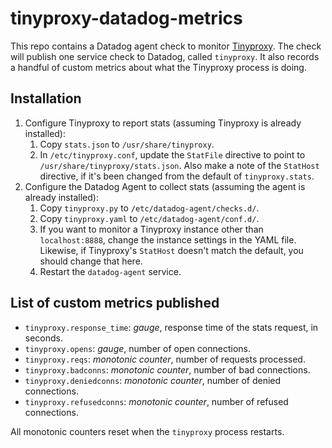 # tinyproxy-datadog-metrics

This repo contains a Datadog agent check to monitor [Tinyproxy](https://tinyproxy.github.io/). The check will publish one service check to Datadog, called `tinyproxy`. It also records a handful of custom metrics about what the Tinyproxy process is doing.


## Installation

1. Configure Tinyproxy to report stats (assuming Tinyproxy is already installed):
    1. Copy `stats.json` to `/usr/share/tinyproxy`.
    1. In `/etc/tinyproxy.conf`, update the `StatFile` directive to point to `/usr/share/tinyproxy/stats.json`. Also make a note of the `StatHost` directive, if it's been changed from the default of `tinyproxy.stats`.
1. Configure the Datadog Agent to collect stats (assuming the agent is already installed):
    1. Copy `tinyproxy.py` to `/etc/datadog-agent/checks.d/`.
    1. Copy `tinyproxy.yaml` to `/etc/datadog-agent/conf.d/`.
    1. If you want to monitor a Tinyproxy instance other than `localhost:8888`, change the instance settings in the YAML file. Likewise, if Tinyproxy's `StatHost` doesn't match the default, you should change that here.
    1. Restart the `datadog-agent` service.


## List of custom metrics published

* `tinyproxy.response_time`: _gauge_, response time of the stats request, in seconds.
* `tinyproxy.opens`: _gauge_, number of open connections.
* `tinyproxy.reqs`: _monotonic counter_, number of requests processed.
* `tinyproxy.badconns`: _monotonic counter_, number of bad connections.
* `tinyproxy.deniedconns`: _monotonic counter_, number of denied connections.
* `tinyproxy.refusedconns`: _monotonic counter_, number of refused connections.

All monotonic counters reset when the `tinyproxy` process restarts.
